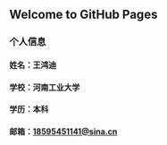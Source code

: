 ## Welcome to GitHub Pages
### 个人信息
#### 姓名：王鸿迪
#### 学校：河南工业大学
#### 学历：本科
#### 邮箱：18595451141@sina.cn
